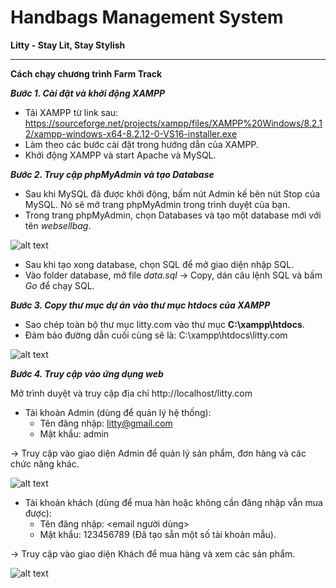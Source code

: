 # Handbags Management System

**Litty - Stay Lit, Stay Stylish**

-----------------------------------------------------------------------------
**Cách chạy chương trình Farm Track**

***Bước 1. Cài đặt và khởi động XAMPP***
- Tải XAMPP từ link sau: https://sourceforge.net/projects/xampp/files/XAMPP%20Windows/8.2.12/xampp-windows-x64-8.2.12-0-VS16-installer.exe
- Làm theo các bước cài đặt trong hướng dẫn của XAMPP.
- Khởi động XAMPP và start Apache và MySQL.

***Bước 2. Truy cập phpMyAdmin và tạo Database***
- Sau khi MySQL đã được khởi động, bấm nút Admin kế bên nút Stop của MySQL. Nó sẽ mở trang phpMyAdmin trong trình duyệt của bạn.
- Trong trang phpMyAdmin, chọn Databases và tạo một database mới với tên *websellbag*.

![alt text](./#/1.png)
- Sau khi tạo xong database, chọn SQL để mở giao diện nhập SQL.
- Vào folder database, mở file *data.sql* -> Copy, dán câu lệnh SQL và bấm *Go* để chạy SQL.

***Bước 3. Copy thư mục dự án vào thư mục htdocs của XAMPP***
- Sao chép toàn bộ thư mục litty.com vào thư mục **C:\xampp\htdocs**.
- Đảm bảo đường dẫn cuối cùng sẽ là: C:\xampp\htdocs\litty.com

![alt text](./#/2.png)

***Bước 4. Truy cập vào ứng dụng web***

Mở trình duyệt và truy cập địa chỉ http://localhost/litty.com

- Tài khoản Admin (dùng để quản lý hệ thống):
    + Tên đăng nhập: litty@gmail.com
    + Mật khẩu: admin

-> Truy cập vào giao diện Admin để quản lý sản phẩm, đơn hàng và các chức năng khác.

![alt text](./#/3.png)

- Tài khoản khách (dùng để mua hàn hoặc không cần đăng nhập vẫn mua được):
    + Tên đăng nhập: <email người dùng>
    + Mật khẩu: 123456789 (Đã tạo sẵn một số tài khoản mẫu).

-> Truy cập vào giao diện Khách để mua hàng và xem các sản phẩm.

![alt text](./#/4.png)